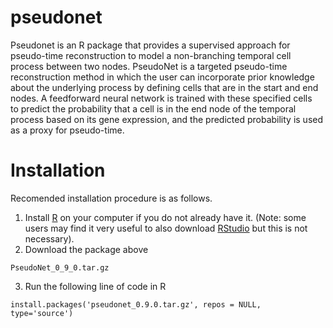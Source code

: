 # pseudonet

Pseudonet is an R package that provides a supervised approach for pseudo-time reconstruction to model a non-branching temporal cell process between two nodes. PseudoNet is a targeted pseudo-time reconstruction method in which the user can incorporate prior knowledge about the underlying process by  defining cells that are in the start and end nodes. A feedforward neural network is trained with these specified cells to predict the probability that a cell is in the end node of the temporal process based on its gene expression, and the predicted probability is used as a proxy for pseudo-time.

# Installation

Recomended installation procedure is as follows.

1. Install [R](https://www.r-project.org/)  on your computer if you do not already have it. (Note: some users may find it very useful to also download [RStudio](https://www.rstudio.com/products/rstudio/download/) but this is not necessary).
2. Download the package above 
```
PseudoNet_0_9_0.tar.gz
```
3. Run the following line of code in R
```
install.packages('pseudonet_0.9.0.tar.gz', repos = NULL, type='source')
```

